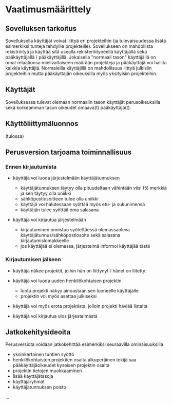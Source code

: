 # Vaatimusmäärittely

## Sovelluksen tarkoitus

Sovelluksella käyttäjät voivat liittyä eri projekteihin (ja tulevaisuudessa lisätä esimerkiksi tunteja tehdyille projekteille). Sovellukseen on mahdollista rekiströityä ja käyttää sitä usealla rekisteröityneellä käyttäjällä sekä pääkäyttäjällä / pääkäyttäjillä. Jokaisella "normaali tason" käyttäjällä on omat relaationsa mielivaltaiseen määrään projekteja ja pääkäyttäjä voi hallita kaikkia käyttäjiä. Normaleilla käyttäjillä on mahdollisuus liittyä julkisiin projekteihin mutta pääkäyttäjän oikeuksilla myös yksityisiin projekteihin.

## Käyttäjät

Sovelluksessa tulevat olemaan normaalin tason käyttäjät perusoikeuksilla sekä korkeamman tason oikeudet omaava(t) pääkäyttäjä(t).

## Käyttöliittymäluonnos

(tulossa)

## Perusversion tarjoama toiminnallisuus

### Ennen kirjautumista

- käyttäjä voi luoda järjestelmään käyttäjätunnuksen
  - käyttäjätunnuksen täytyy olla pituudeltaan vähintään viisi (5) merkkiä ja sen täytyy olla uniikki
  - sähköpostiosoitteen tulee olla uniikki
  - käyttäjä voi halutessaan syöttää myös etu- ja sukunimensä
  - käyttäjän tulee syöttää oma salasana

- käyttäjä voi kirjautua järjestelmään
  - kirjautuminen onnistuu syötettäessä olemassaoleva käyttäjätunnus/sähköpostiosoite sekä salasana kirjautumislomakkeelle
  - jos käyttäjää ei olemassa, järjestelmä informoi käyttäjää tästä

### Kirjautumisen jälkeen

- käyttäjä näkee projektit, joihin hän on liittynyt / hänet on liitetty.

- käyttäjä voi luoda uuden henkilökohtaisen projektin
  - luotu projekti näkyy ainoastaan sen luoneelle käyttäjälle
  - projektin voi myös asettaa julkiseksi

- käyttäjä voi myös erota projektista, jolloin projekti häviää listalta

- käyttäjä voi kirjautua ulos järjestelmästä

## Jatkokehitysideoita

Perusversiota voidaan jatkokehittää esimerkiksi seuraavilla ominaisuuksilla

- yksinkertainen tuntien syöttö
- henkilökohtaisten projektien osalta alkuperäinen tekijä saa pääkäyttäjäoikeudet kyseisen projektin osalta  
- projektin tietojen muokkaaminen
- lisää käyttäjätasoja
- käyttäjäryhmät
- käyttäjätunnuksen poisto

...